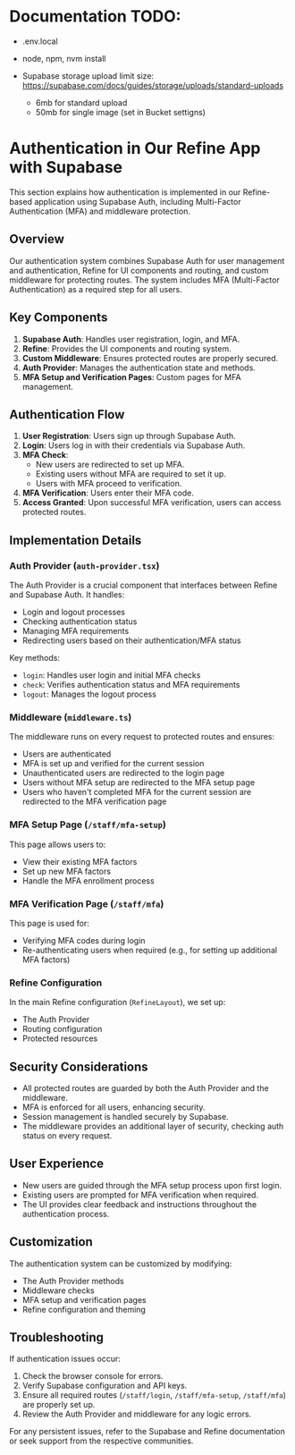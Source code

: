# Documentation TODO:

-   .env.local
-   node, npm, nvm install

-   Supabase storage upload limit size: https://supabase.com/docs/guides/storage/uploads/standard-uploads
    -   6mb for standard upload
    -   50mb for single image (set in Bucket settigns)

# Authentication in Our Refine App with Supabase

This section explains how authentication is implemented in our Refine-based application using Supabase Auth, including Multi-Factor Authentication (MFA) and middleware protection.

## Overview

Our authentication system combines Supabase Auth for user management and authentication, Refine for UI components and routing, and custom middleware for protecting routes. The system includes MFA (Multi-Factor Authentication) as a required step for all users.

## Key Components

1. **Supabase Auth**: Handles user registration, login, and MFA.
2. **Refine**: Provides the UI components and routing system.
3. **Custom Middleware**: Ensures protected routes are properly secured.
4. **Auth Provider**: Manages the authentication state and methods.
5. **MFA Setup and Verification Pages**: Custom pages for MFA management.

## Authentication Flow

1. **User Registration**: Users sign up through Supabase Auth.
2. **Login**: Users log in with their credentials via Supabase Auth.
3. **MFA Check**:
    - New users are redirected to set up MFA.
    - Existing users without MFA are required to set it up.
    - Users with MFA proceed to verification.
4. **MFA Verification**: Users enter their MFA code.
5. **Access Granted**: Upon successful MFA verification, users can access protected routes.

## Implementation Details

### Auth Provider (`auth-provider.tsx`)

The Auth Provider is a crucial component that interfaces between Refine and Supabase Auth. It handles:

-   Login and logout processes
-   Checking authentication status
-   Managing MFA requirements
-   Redirecting users based on their authentication/MFA status

Key methods:

-   `login`: Handles user login and initial MFA checks
-   `check`: Verifies authentication status and MFA requirements
-   `logout`: Manages the logout process

### Middleware (`middleware.ts`)

The middleware runs on every request to protected routes and ensures:

-   Users are authenticated
-   MFA is set up and verified for the current session
-   Unauthenticated users are redirected to the login page
-   Users without MFA setup are redirected to the MFA setup page
-   Users who haven't completed MFA for the current session are redirected to the MFA verification page

### MFA Setup Page (`/staff/mfa-setup`)

This page allows users to:

-   View their existing MFA factors
-   Set up new MFA factors
-   Handle the MFA enrollment process

### MFA Verification Page (`/staff/mfa`)

This page is used for:

-   Verifying MFA codes during login
-   Re-authenticating users when required (e.g., for setting up additional MFA factors)

### Refine Configuration

In the main Refine configuration (`RefineLayout`), we set up:

-   The Auth Provider
-   Routing configuration
-   Protected resources

## Security Considerations

-   All protected routes are guarded by both the Auth Provider and the middleware.
-   MFA is enforced for all users, enhancing security.
-   Session management is handled securely by Supabase.
-   The middleware provides an additional layer of security, checking auth status on every request.

## User Experience

-   New users are guided through the MFA setup process upon first login.
-   Existing users are prompted for MFA verification when required.
-   The UI provides clear feedback and instructions throughout the authentication process.

## Customization

The authentication system can be customized by modifying:

-   The Auth Provider methods
-   Middleware checks
-   MFA setup and verification pages
-   Refine configuration and theming

## Troubleshooting

If authentication issues occur:

1. Check the browser console for errors.
2. Verify Supabase configuration and API keys.
3. Ensure all required routes (`/staff/login`, `/staff/mfa-setup`, `/staff/mfa`) are properly set up.
4. Review the Auth Provider and middleware for any logic errors.

For any persistent issues, refer to the Supabase and Refine documentation or seek support from the respective communities.
